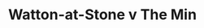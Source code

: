---
year: 1992
serialNumber: "0155" 
game: "Watton-at-Stone"
title: "Watton-at-Stone v The Min"
gameLocation: "The Meadow"
gameDate: "/1992"
shortReport: ""
result: ""
resultType: ""
type: "game"
---
